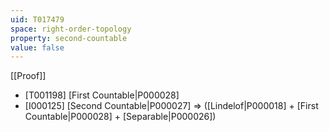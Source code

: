 ```yaml
---
uid: T017479
space: right-order-topology
property: second-countable
value: false
---
```

[[Proof]]

* [T001198] [First Countable|P000028]
* [I000125] [Second Countable|P000027] => ([Lindelof|P000018] + [First Countable|P000028] + [Separable|P000026])

